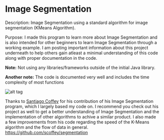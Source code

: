 # Image Segmentation
Description: Image Segmentation using a standard algorithm for image segmentation (KMeans Algorithm).

Purpose: I made this program to learn more about Image Segmentation and is also intended for other beginners to learn Image Segmentation through a working example. I am posting important information about this project underneath to help others gain atleast a minimal understanding of this code along with proper documentation in the code.

**Note:** Not using any libraries/frameworks outside of the initial Java library.

**Another note:** The code is documented very well and includes the time complexity of most functions

![alt tag](https://i.imgsafe.org/e0e83da8d9.jpg)

Thanks to [Santiago Coffey](https://github.com/scoffey) for his contribution of his Image Segmentation program, which I largely based my code on. I recommend you check out his project as well to get a better understanding of Image Segmentation and the implementation of other algorithms to achive a similar product. I also made a few improvements from his code regarding the speed of the K-Means algorithm and the flow of data in general.
https://github.com/scoffey/segmentation
